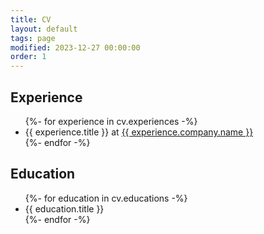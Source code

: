 ```yaml
---
title: CV
layout: default
tags: page
modified: 2023-12-27 00:00:00
order: 1
---
```


<div>
  <h2 class="text-4xl font-extrabold dark:text-white">Experience</h2>
  <ul>
  {%- for experience in cv.experiences -%}
    <li>{{ experience.title }} at 
      <a href="{{ experience.company.url }}" class="hover:underline">
        {{ experience.company.name }}
      </a>
    </li>
  {%- endfor -%}
  </ul>
</div>

<div>
  <h2 class="text-4xl font-extrabold dark:text-white">Education</h2>
  <ul>
  {%- for education in cv.educations -%}
    <li>{{ education.title }}</li>
  {%- endfor -%}
  </ul>
</div>